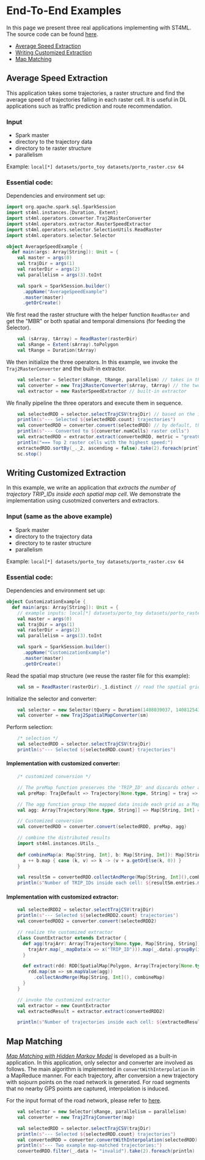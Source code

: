 # End-To-End Examples

In this page we present three real applications implementing with ST4ML. The source code can be found [here](https://github.com/Panrong/st-tool/tree/instance/examples/src/main/scala).

- [Average Speed Extraction](Average-Speed-Extraction)
- [Writing Customized Extraction](Writing-Customized-Extraction)
- [Map Matching](Map-Matching)

## Average Speed Extraction

This application takes some trajectories, a raster structure and find the average speed of trajectories falling in each raster cell. It is useful in DL applications such as traffic prediction and route recommendation.

### Input
- Spark master
- directory to the trajectory data
- directory to te raster structure
- parallelism

Example:
`local[*] datasets/porto_toy datasets/porto_raster.csv 64`

### Essential code:
Dependencies and environment set up:
```scala
import org.apache.spark.sql.SparkSession
import st4ml.instances.{Duration, Extent}
import st4ml.operators.converter.Traj2RasterConverter
import st4ml.operators.extractor.RasterSpeedExtractor
import st4ml.operators.selector.SelectionUtils.ReadRaster
import st4ml.operators.selector.Selector

object AverageSpeedExample {
  def main(args: Array[String]): Unit = {
    val master = args(0)
    val trajDir = args(1)
    val rasterDir = args(2)
    val parallelism = args(3).toInt

    val spark = SparkSession.builder()
      .appName("AverageSpeedExample")
      .master(master)
      .getOrCreate()
```
We first read the raster structure with the helper function `ReadRaster` and get the "MBR" or both spatial and temporal dimensions (for feeding the Selector).

```scala
    val (sArray, tArray) = ReadRaster(rasterDir)
    val sRange = Extent(sArray).toPolygon
    val tRange = Duration(tArray)
```

We then initialize the three operators. In this example, we invoke the `Traj2RasterConverter` and the built-in extractor.
```scala
    val selector = Selector(sRange, tRange, parallelism) // takes in the entire range of interest
    val converter = new Traj2RasterConverter(sArray, tArray) // the two arrays define the raster
    val extractor = new RasterSpeedExtractor // built-in extractor
```

We finally pipeline the three operators and execute them in sequence.
```scala
    val selectedRDD = selector.selectTrajCSV(trajDir) // based on the input data format 
    println(s"--- Selected ${selectedRDD.count} trajectories")
    val convertedRDD = converter.convert(selectedRDD) // by default, the R-tree-based conversion applies
    println(s"--- Converted to ${converter.numCells} raster cells")
    val extractedRDD = extractor.extract(convertedRDD, metric = "greatCircle", convertKmh = true) // the default extractor takes input arguments
    println("=== Top 2 raster cells with the highest speed:")
    extractedRDD.sortBy(_._2, ascending = false).take(2).foreach(println) // show examples
    sc.stop()
```


## Writing Customized Extraction
In this example, we write an application that *extracts the number of trajectory TRIP_IDs inside each spatial map cell*. We demonstrate the implementation
using cusotmized converters and extractors.
### Input (same as the above example)
- Spark master
- directory to the trajectory data
- directory to te raster structure
- parallelism

Example:
`local[*] datasets/porto_toy datasets/porto_raster.csv 64`

### Essential code:
Dependencies and environment set up:
```scala
object CustomizationExample {
  def main(args: Array[String]): Unit = {
    // example inputs: local[*] datasets/porto_toy datasets/porto_raster.csv 64
    val master = args(0)
    val trajDir = args(1)
    val rasterDir = args(2)
    val parallelism = args(3).toInt

    val spark = SparkSession.builder()
      .appName("CustomizationExample")
      .master(master)
      .getOrCreate()
```
Read the spatial map structure (we reuse the raster file for this example):
```scala
    val sm = ReadRaster(rasterDir)._1.distinct // read the spatial grids from the raster
```

Initialize the selector and converter:
```scala
    val selector = new Selector(tQuery = Duration(1408039037, 1408125437), parallelism = parallelism) // select trajectories according to the timestamps only
    val converter = new Traj2SpatialMapConverter(sm)
```

Perform selection:
```scala
    /* selection */
    val selectedRDD = selector.selectTrajCSV(trajDir)
    println(s"--- Selected ${selectedRDD.count} trajectories")
```

#### Implementation with customized converter:

```scala
    /* customized conversion */

    // The preMap function preserves the 'TRIP_ID' and discards other attributes in the data field
    val preMap: TrajDefault => Trajectory[None.type, String] = traj => traj.mapData(x => x("TRIP_ID"))

    // The agg function group the mapped data inside each grid as a Map(TRIP_ID -> count)
    val agg: Array[Trajectory[None.type, String]] => Map[String, Int] = _.map(_.data).groupBy(identity).map(t => (t._1, t._2.length))

    // Customized conversion 
    val convertedRDD = converter.convert(selectedRDD, preMap, agg) 

    // combine the distributed results 
    import st4ml.instances.Utils._
    
    def combineMap(a: Map[String, Int], b: Map[String, Int]): Map[String, Int] = {
      a ++ b.map { case (k, v) => k -> (v + a.getOrElse(k, 0)) }
    }

    val resultSm = convertedRDD.collectAndMerge(Map[String, Int](),combineMap)
    println(s"Number of TRIP_IDs inside each cell: ${resultSm.entries.map(_.value).deep}") // utilizing the collectiveRDD functions
```
#### Implementation with customized extractor:

```scala
    val selectedRDD2 = selector.selectTrajCSV(trajDir)
    println(s"--- Selected ${selectedRDD2.count} trajectories")
    val convertedRDD2 = converter.convert(selectedRDD2)

    // realize the customized extractor
    class CountExtractor extends Extractor {
      def agg(trajArr: Array[Trajectory[None.type, Map[String, String]]]): Map[String, Int] = {
        trajArr.map(_.mapData(x => x("TRIP_ID"))).map(_.data).groupBy(identity).map(t => (t._1, t._2.length))
      }

      def extract(rdd: RDD[SpatialMap[Polygon, Array[Trajectory[None.type, Map[String, String]]], None.type]]): SpatialMap[Polygon, Map[String, Int], None.type] = {
        rdd.map(sm => sm.mapValue(agg))
          .collectAndMerge(Map[String, Int](), combineMap)
      }
    }

    // invoke the customized extractor
    val extractor = new CountExtractor
    val extractedResult = extractor.extract(convertedRDD2)

    println(s"Number of trajectories inside each cell: ${extractedResult}") // utilizing the customized extractor
```

## Map Matching

[_Map Matching with Hidden Markov Model_](https://www.microsoft.com/en-us/research/wp-content/uploads/2016/12/map-matching-ACM-GIS-camera-ready.pdf) is developed as a built-in application. In this application, only selector and converter are involved as follows. 
The main algorithm is implemented in `convertWithInterpolation` in a MapReduce manner. For each trajectory, after conversion a new trajectory with sojourn points on the road network is generated. For road segments that no nearby GPS points are captured,
interpolation is induced. 

For the input format of the road network, please refer to [here](https://github.com/Panrong/st4ml/blob/instance/docs/data_standard.md). 
```scala
    val selector = new Selector(sRange, parallelism = parallelism)
    val converter = new Traj2TrajConverter(map)

    val selectedRDD = selector.selectTrajCSV(trajDir)
    println(s"--- Selected ${selectedRDD.count} trajectories")
    val convertedRDD = converter.convertWithInterpolation(selectedRDD) // this will interpolate the missing roads based on shortest path
    println(s"--- Two example map-matched trajectories:")
    convertedRDD.filter(_.data != "invalid").take(2).foreach(println)
```